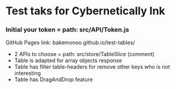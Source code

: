 # Test taks for Cybernetically Ink #

### Initial your token = path: src/API/Token.js ###

GitHub Pages link: bakemonoo.github.io/test-tables/

* 2 APIs to choose = path: src/store/TableSlice (comment)
* Table is adapted for array objects response
* Table has filter table-headers for remove other keys who is not interesting
* Table has DragAndDrop feature 
